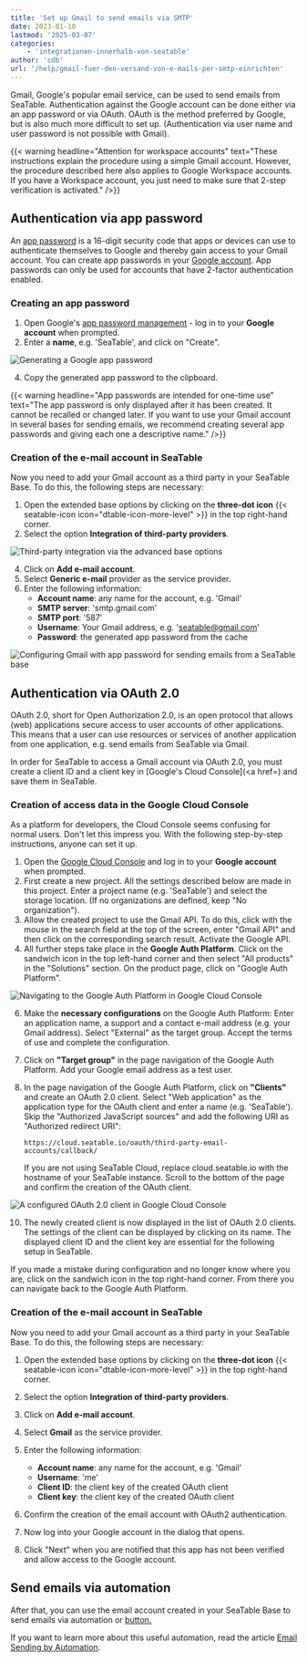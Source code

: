 ```yaml
---
title: 'Set up Gmail to send emails via SMTP'
date: 2023-01-10
lastmod: '2025-03-07'
categories:
    - 'integrationen-innerhalb-von-seatable'
author: 'cdb'
url: '/help/gmail-fuer-den-versand-von-e-mails-per-smtp-einrichten'
---
```


Gmail, Google's popular email service, can be used to send emails from SeaTable. Authentication against the Google account can be done either via an app password or via OAuth. OAuth is the method preferred by Google, but is also much more difficult to set up. (Authentication via user name and user password is not possible with Gmail).

{{< warning headline="Attention for workspace accounts" text="These instructions explain the procedure using a simple Gmail account. However, the procedure described here also applies to Google Workspace accounts. If you have a Workspace account, you just need to make sure that 2-step verification is activated." />}}

## Authentication via app password

An [app password](https://support.google.com/accounts/answer/185833?hl=de) is a 16-digit security code that apps or devices can use to authenticate themselves to Google and thereby gain access to your Gmail account. You can create app passwords in your [Google account](https://myaccount.google.com/). App passwords can only be used for accounts that have 2-factor authentication enabled.

### Creating an app password

1. Open Google's [app password management](https://myaccount.google.com/apppasswords) - log in to your **Google account** when prompted.
2. Enter a **name**, e.g. 'SeaTable', and click on "Create".

![Generating a Google app password](images/Google_App_Password.gif)

4. Copy the generated app password to the clipboard.

{{< warning headline="App passwords are intended for one-time use" text="The app password is only displayed after it has been created. It cannot be recalled or changed later. If you want to use your Gmail account in several bases for sending emails, we recommend creating several app passwords and giving each one a descriptive name." />}}

### Creation of the e-mail account in SeaTable

Now you need to add your Gmail account as a third party in your SeaTable Base. To do this, the following steps are necessary:

1. Open the extended base options by clicking on the **three-dot icon** {{< seatable-icon icon="dtable-icon-more-level" >}} in the top right-hand corner.
2. Select the option **Integration of third-party providers**.

![Third-party integration via the advanced base options](images/Integration-von-Drittanbietern-ueber-die-erweiterten-Base-Optionen.png)

4. Click on **Add e-mail account**.
5. Select **Generic e-mail** provider as the service provider.
6. Enter the following information:
    - **Account name**: any name for the account, e.g. 'Gmail'
    - **SMTP server**: 'smtp.gmail.com'
    - **SMTP port**: '587'
    - **Username**: Your Gmail address, e.g. 'seatable@gmail.com'
    - **Password**: the generated app password from the cache

![Configuring Gmail with app password for sending emails from a SeaTable base](images/ThirdPartyIntegration_Gmail.png)

## Authentication via OAuth 2.0

OAuth 2.0, short for Open Authorization 2.0, is an open protocol that allows (web) applications secure access to user accounts of other applications. This means that a user can use resources or services of another application from one application, e.g. send emails from SeaTable via Gmail.

In order for SeaTable to access a Gmail account via OAuth 2.0, you must create a client ID and a client key in [Google's Cloud Console](<a href=) and save them in SeaTable.

### Creation of access data in the Google Cloud Console

As a platform for developers, the Cloud Console seems confusing for normal users. Don't let this impress you. With the following step-by-step instructions, anyone can set it up.

1. Open the [Google Cloud Console](https://console.developers.google.com/) and log in to your **Google account** when prompted.
2. First create a new project. All the settings described below are made in this project. Enter a project name (e.g. 'SeaTable') and select the storage location. (If no organizations are defined, keep "No organization").
3. Allow the created project to use the Gmail API. To do this, click with the mouse in the search field at the top of the screen, enter "Gmail API" and then click on the corresponding search result. Activate the Google API.
4. All further steps take place in the **Google Auth Platform**. Click on the sandwich icon in the top left-hand corner and then select "All products" in the "Solutions" section. On the product page, click on "Google Auth Platform".

![Navigating to the Google Auth Platform in Google Cloud Console](images/GoogleAuthPlatform.png)

6. Make the **necessary configurations** on the Google Auth Platform: Enter an application name, a support and a contact e-mail address (e.g. your Gmail address). Select "External" as the target group. Accept the terms of use and complete the configuration.
7. Click on **"Target group"** in the page navigation of the Google Auth Platform. Add your Google email address as a test user.
8. In the page navigation of the Google Auth Platform, click on **"Clients"** and create an OAuth 2.0 client. Select "Web application" as the application type for the OAuth client and enter a name (e.g. 'SeaTable'). Skip the "Authorized JavaScript sources" and add the following URI as "Authorized redirect URI":

    ```
    https://cloud.seatable.io/oauth/third-party-email-accounts/callback/
    ```

    If you are not using SeaTable Cloud, replace cloud.seatable.io with the hostname of your SeaTable instance. Scroll to the bottom of the page and confirm the creation of the OAuth client.

![A configured OAuth 2.0 client in Google Cloud Console](images/Configured_OAuth_Client_GoogleCloudConsole.png)

10. The newly created client is now displayed in the list of OAuth 2.0 clients. The settings of the client can be displayed by clicking on its name. The displayed client ID and the client key are essential for the following setup in SeaTable.

If you made a mistake during configuration and no longer know where you are, click on the sandwich icon in the top right-hand corner. From there you can navigate back to the Google Auth Platform.

### Creation of the e-mail account in SeaTable

Now you need to add your Gmail account as a third party in your SeaTable Base. To do this, the following steps are necessary:

1. Open the extended base options by clicking on the **three-dot icon** {{< seatable-icon icon="dtable-icon-more-level" >}} in the top right-hand corner.
2. Select the option **Integration of third-party providers**.
3. Click on **Add e-mail account**.
4. Select **Gmail** as the service provider.
5. Enter the following information:

    - **Account name**: any name for the account, e.g. 'Gmail'
    - **Username**: 'me'
    - **Client ID**: the client key of the created OAuth client
    - **Client key**: the client key of the created OAuth client

6. Confirm the creation of the email account with OAuth2 authentication.
7. Now log into your Google account in the dialog that opens.
8. Click "Next" when you are notified that this app has not been verified and allow access to the Google account.

## Send emails via automation

After that, you can use the email account created in your SeaTable Base to send emails via automation or [button.](https://seatable.io/en/docs/andere-spalten/eine-e-mail-per-schaltflaeche-verschicken/)

If you want to learn more about this useful automation, read the article [Email Sending by Automation](https://seatable.io/en/docs/beispiel-automationen/e-mail-versand-per-automation/).
